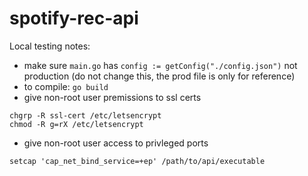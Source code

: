 # spotify-rec-api

Local testing notes:

* make sure `main.go` has `config := getConfig("./config.json")` not production (do not change this, the prod file is only for reference)
* to compile: `go build`
* give non-root user premissions to ssl certs
```
chgrp -R ssl-cert /etc/letsencrypt
chmod -R g=rX /etc/letsencrypt
```
* give non-root user access to privleged ports
```
setcap 'cap_net_bind_service=+ep' /path/to/api/executable
```